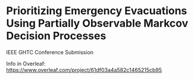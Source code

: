 # Prioritizing Emergency Evacuations Using Partially Observable Markcov Decision Processes 
IEEE GHTC Conference Submission

Info in Overleaf: 
https://www.overleaf.com/project/61df03a4a582c1465215cb95

